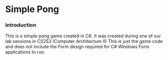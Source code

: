 # Simple Pong

### Introduction
This is a simple pong game created in C#, It was created during one of our lab sessions in CS253 (Computer Architecture II)
This is just the game code and does not include the Form design required for C# Windows Form applications to run.
